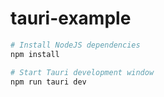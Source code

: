 # tauri-example

```bash
# Install NodeJS dependencies
npm install

# Start Tauri development window
npm run tauri dev
```
